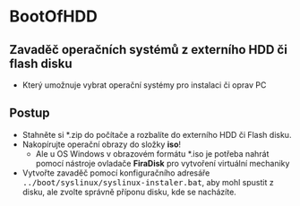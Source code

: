 # BootOfHDD

## Zavaděč operačních systémů z externího HDD či flash disku

- Který umožnuje vybrat operační systémy pro instalaci či oprav PC

## Postup

- Stahněte si \*.zip do počítače a rozbalíte do externího HDD či Flash disku.
- Nakopírujte operační obrazy do složky **iso**!
  - Ale u OS Windows v obrazovém formátu \*.iso je potřeba nahrát pomocí nástroje ovladače **FiraDisk** pro vytvoření virtuální mechaniky
- Vytvořte zavaděč pomocí konfiguračního adresáře <kbd>../boot/syslinux/syslinux-instaler.bat</kbd>, aby mohl spustit z disku, ale zvolte správně příponu disku, kde se nacházíte.
